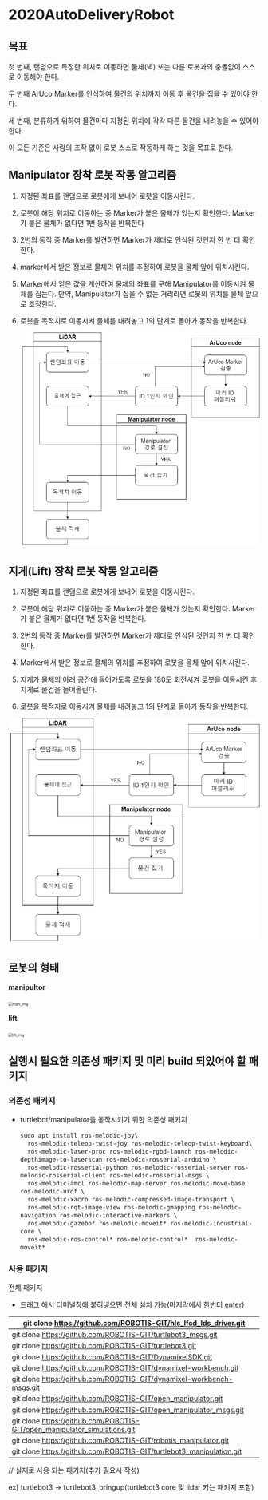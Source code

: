 # 2020AutoDeliveryRobot

## 목표

첫 번째, 랜덤으로 특정한 위치로 이동하면 물체(벽) 또는 다른 로봇과의 충돌없이 스스로 이동해야 한다.

두 번째 ArUco Marker를 인식하여 물건의 위치까지 이동 후 물건을 집을 수 있어야 한다. 

세 번째, 분류하기 위하여 물건마다 지정된 위치에 각각 다른 물건을 내려놓을 수 있어야 한다. 

이 모든 기준은 사람의 조작 없이 로봇 스스로 작동하게 하는 것을 목표로 한다.



##  Manipulator **장착 로봇 작동 알고리즘**

   1. 지정된 좌표를 랜덤으로 로봇에게 보내어 로봇을 이동시킨다.

   2. 로봇이 해당 위치로 이동하는 중 Marker가 붙은 물체가 있는지 확인한다. Marker가 붙은 물체가 없다면 1번 동작을 반복한다

   3. 2번의 동작 중 Marker를 발견하면 Marker가 제대로 인식된 것인지 한 번 더 확인한다.

   4. marker에서 받은 정보로 물체의 위치를 추정하여 로봇을 물체 앞에    위치시킨다.

   5.  Marker에서 얻은 값을 계산하여 물체의 좌표를 구해 Manipulator를 이동시켜 물체를 집는다. 만약, Manipulator가 집을 수 없는 거리라면 로봇의 위치를 물체 앞으로 조정한다.

   6. 로봇을 목적지로 이동시켜 물체를 내려놓고 1의 단계로 돌아가 동작을 반복한다. 

       <img src=".\img\mani_algorithm" alt="mani_algorithm" style="zoom:70%;" />  

## 지게(Lift) 장착 로봇 작동 알고리즘

1. 지정된 좌표를 랜덤으로 로봇에게 보내어 로봇을 이동시킨다.

2. 로봇이 해당 위치로 이동하는 중 Marker가 붙은 물체가 있는지 확인한다. Marker가 붙은 물체가 없다면 1번 동작을 반복한다.

3. 2번의 동작 중 Marker를 발견하면 Marker가 제대로 인식된 것인지 한 번 더 확인한다.

4. Marker에서 받은 정보로 물체의 위치를 추정하여 로봇을 물체 앞에 위치시킨다.

5. 지게가 물체의 아래 공간에 들어가도록 로봇을 180도 회전시켜 로봇을 이동시킨 후 지게로 물건을 들어올린다. 

6. 로봇을 목적지로 이동시켜 물체를 내려놓고 1의 단계로 돌아가 동작을 반복한다.

  <img src=".\img\lift_algorithm" alt="lift_algorithm" style="zoom:70%;" />  

## 로봇의 형태

**manipultor**

<img src="/home/j/workspace/github/2020AutoDeliveryRobot/img/mani_img.png" alt="mani_img" style="zoom:50%;" />

**lift**

<img src="/home/j/workspace/github/2020AutoDeliveryRobot/img/lift_img.png" alt="lift_img" style="zoom:50%;" />



## 실행시 필요한 의존성 패키지 및 미리 build 되있어야 할 패키지



### 의존성 패키지

- turtlebot/manipulator을 동작시키기 위한 의존성 패키지

  ```
  sudo apt install ros-melodic-joy\
    ros-melodic-teleop-twist-joy ros-melodic-teleop-twist-keyboard\
    ros-melodic-laser-proc ros-melodic-rgbd-launch ros-melodic-depthimage-to-laserscan ros-melodic-rosserial-arduino \
    ros-melodic-rosserial-python ros-melodic-rosserial-server ros-melodic-rosserial-client ros-melodic-rosserial-msgs \ 
    ros-melodic-amcl ros-melodic-map-server ros-melodic-move-base ros-melodic-urdf \
    ros-melodic-xacro ros-melodic-compressed-image-transport \
    ros-melodic-rqt-image-view ros-melodic-gmapping ros-melodic-navigation ros-melodic-interactive-markers \
    ros-melodic-gazebo* ros-melodic-moveit* ros-melodic-industrial-core \
    ros-melodic-ros-control* ros-melodic-control*  ros-melodic-moveit*
  ```



### 사용 패키지

전체 패키지

- 드래그 해서 터미널창에 붙혀넣으면 전체 설치 가능(마지막에서 한번더 enter)

| git clone https://github.com/ROBOTIS-GIT/hls_lfcd_lds_driver.git |
| ------------------------------------------------------------ |
| git clone https://github.com/ROBOTIS-GIT/turtlebot3_msgs.git |
| git clone https://github.com/ROBOTIS-GIT/turtlebot3.git      |
| git clone https://github.com/ROBOTIS-GIT/DynamixelSDK.git    |
| git clone https://github.com/ROBOTIS-GIT/dynamixel-workbench.git |
| git clone https://github.com/ROBOTIS-GIT/dynamixel-workbench-msgs.git |
| git clone https://github.com/ROBOTIS-GIT/open_manipulator.git |
| git clone https://github.com/ROBOTIS-GIT/open_manipulator_msgs.git |
| git clone https://github.com/ROBOTIS-GIT/open_manipulator_simulations.git |
| git clone https://github.com/ROBOTIS-GIT/robotis_manipulator.git |
| git clone https://github.com/ROBOTIS-GIT/turtlebot3_manipulation.git |

// 실재로 사용 되는 패키지(추가 필요시 작성)

 ex) turtlebot3 -> turtlebot3_bringup(turtlebot3 core 및 lidar 키는 패키지 포함)

